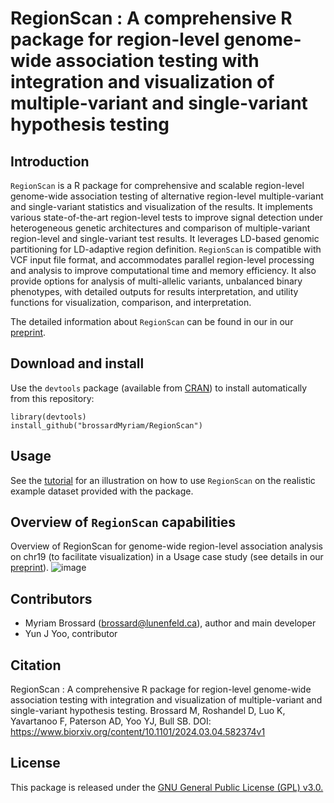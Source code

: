 # RegionScan : A comprehensive R package for region-level genome-wide association testing with integration and visualization of multiple-variant and single-variant hypothesis testing 

## Introduction
`RegionScan` is a R package for comprehensive and scalable region-level genome-wide association testing of alternative region-level multiple-variant and single-variant statistics and visualization of the results. It implements various state-of-the-art region-level tests to improve signal detection under heterogeneous genetic architectures and comparison of multiple-variant region-level and single-variant test results. It leverages LD-based genomic partitioning for LD-adaptive region definition. `RegionScan` is compatible with VCF input file format, and accommodates parallel region-level processing and analysis to improve computational time and memory efficiency. It also provide options for analysis of multi-allelic variants, unbalanced binary phenotypes, with detailed outputs for results interpretation, and utility functions for visualization, comparison, and interpretation.

The detailed information about `RegionScan` can be found in our in our [preprint](https://www.biorxiv.org/content/10.1101/2024.03.04.582374v1). 


## Download and install
Use the `devtools` package (available from
[CRAN](http://cran-r.c3sl.ufpr.br/web/packages/devtools/index.html)) to
install automatically from this repository:

```{r, eval=TRUE}
library(devtools)
install_github("brossardMyriam/RegionScan")
```

## Usage
See the [tutorial](https://github.com/brossardMyriam/RegionScan/blob/main/vignettes/RegionScan.pdf) for an illustration on how to use `RegionScan` on the realistic example dataset provided with the package.

## Overview of `RegionScan` capabilities
Overview of RegionScan for genome-wide region-level association analysis on chr19 (to facilitate visualization) in a Usage case study (see details in our [preprint](https://www.biorxiv.org/content/10.1101/2024.03.04.582374v1)). 
![image](https://github.com/brossardMyriam/RegionScan/assets/49451601/615abbbe-0296-4f4d-8d17-137c09511a98)

## Contributors
- Myriam Brossard (brossard@lunenfeld.ca), author and main developer
- Yun J Yoo, contributor

## Citation
RegionScan : A comprehensive R package for region-level genome-wide association testing with integration and visualization of multiple-variant and single-variant hypothesis testing.
Brossard M, Roshandel D, Luo K, Yavartanoo F, Paterson AD, Yoo YJ, Bull SB.
DOI: https://www.biorxiv.org/content/10.1101/2024.03.04.582374v1

## License
This package is released under the [GNU General Public License (GPL) v3.0.](https://www.gnu.org/licenses/gpl-3.0.html)
